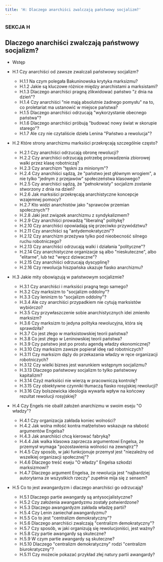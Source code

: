 ```yaml
---
title: 'H: Dlaczego anarchiści zwalczają państwowy socjalizm?'
---
```


### SEKCJA H
## Dlaczego anarchiści zwalczają państwowy socjalizm?


* Wstęp  
* H.1 Czy anarchiści od zawsze zwalczali państwowy socjalizm?  
    * H.1.1 Na czym polegała Bakuninowska krytyka marksizmu?
    * H.1.2 Jakie są kluczowe różnice między anarchistami a marksistami?
    * H.1.3 Dlaczego anarchiści pragną zlikwidować państwo "z dnia na dzień"?
    * H.1.4 Czy anarchiści "nie mają absolutnie żadnego pomysłu" na to, co proletariat ma ustanowić w miejsce państwa?
    * H.1.5 Dlaczego anarchiści odrzucają "wykorzystanie obecnego państwa"?
    * H.1.6 Dlaczego anarchiści próbują "budować nowy świat w skorupie starego"?
    * H.1.7 Ale czy nie czytaliście dzieła Lenina "Państwo a rewolucja"?  
* H.2 Które strony anarchizmu marksiści przekręcają szczególnie często?  
    * H.2.1 Czy anarchiści odrzucają obronę rewolucji?
    * H.2.2 Czy anarchiści odrzucają potrzebę prowadzenia zbiorowej walki przez klasę robotniczą?
    * H.2.3 Czy anarchizm "tęskni za minionym"?
    * H.2.4 Czy anarchiści sądzą, że "państwo jest głównym wrogiem", a nie tylko "jednym z przejawów" społeczeństwa klasowego?
    * H.2.5 Czy anarchiści sądzą, że "pełnokrwisty" socjalizm zostanie stworzony z dnia na dzień?
    * H.2.6 Jak marksiści przekręcają anarchistyczne koncepcje wzajemnej pomocy?
    * H.2.7 Kto widzi anarchistów jako "sprawców przemian społecznych"?
    * H.2.8 Jaki jest związek anarchizmu z syndykalizmem?
    * H.2.9 Czy anarchiści prowadzą "liberalną" politykę?
    * H.2.10 Czy anarchiści opowiadają się przeciwko przywództwu?
    * H.2.11 Czy anarchiści są "antydemokratyczni"?
    * H.2.12 Czy anarchizm przeżywa tylko pod nieobecność silnego ruchu robotniczego?
    * H.2.13 Czy anarchiści odrzucają walki i działania "polityczne"?
    * H.2.14 Czy anarchistyczne organizacje są albo "nieskuteczne", albo "elitarne", lub też "wręcz dziwaczne"?
    * H.2.15 Czy anarchiści odrzucają dyscyplinę?
    * H.2.16 Czy rewolucja hiszpańska ukazuje fiasko anarchizmu?
* H.3 Jakie mity obowiązują w państwowym socjalizmie?
  * H.3.1 Czy anarchiści i marksiści pragną tego samego?
  * H.3.2 Czy marksizm to "socjalizm oddolny"?
  * H.3.3 Czy leninizm to "socjalizm oddolny"?
  * H.3.4 Ale czy anarchiści przypadkiem nie cytują marksistów wybiórczo?
  * H.3.5 Czy przywłaszczenie sobie anarchistycznych idei zmieniło marksizm?
  * H.3.6 Czy marksizm to jedyna polityka rewolucyjna, która się sprawdziła?
  * H.3.7 Co jest złego w marksistowskiej teorii państwa?
  * H.3.8 Co jest złego w Leninowskiej teorii państwa?
  * H.3.9 Czy państwo jest po prostu agendą władzy ekonomicznej?
  * H.3.10 Czy marksizm zawsze popierał ideę rad robotniczych?
  * H.3.11 Czy marksizm dąży do przekazania władzy w ręce organizacji robotniczych?
  * H.3.12 Czy wielki biznes jest warunkiem wstępnym socjalizmu?
  * H.3.13 Dlaczego państwowy socjalizm to tylko państwowy kapitalizm?
  * H.3.14 Czyż marksiści nie wierzą w pracowniczą kontrolę?
  * H.3.15 Czy obiektywne czynniki tłumaczą fiasko rosyjskiej rewolucji?
  * H.3.16 Czy bolszewicka ideologia wywarła wpływ na końcowy rezultat rewolucji rosyjskiej?


* H.4 Czy Engels nie obalił założeń anarchizmu w swoim eseju "O władzy"?
  * H.4.1 Czy organizacja zakłada koniec wolności?
  * H.4.2 Jak wolna miłość kontra małżeństwo wskazuje na słabość argumentów Engelsa?
  * H.4.3 Jak anarchiści chcą kierować fabryką?
  * H.4.4 Jak walka klasowa zaprzecza argumentowi Engelsa, że przemysł wymaga "pozostawienia wolności na zewnątrz"?
  * H.4.5 Czy sposób, w jaki funkcjonuje przemysł jest "niezależny od wszelkiej organizacji społecznej"?
  * H.4.6 Dlaczego treść eseju "O władzy" Engelsa szkodzi marksizmowi?
  * H.4.7 Dlaczego argument Engelsa, że rewolucja jest "najbardziej autorytarna ze wszystkich rzeczy" zupełnie mija się z sensem?


* H.5 Co to jest awangardyzm i dlaczego anarchiści go odrzucają?  
  * H.5.1 Dlaczego partie awangardy są antysocjalistyczne?
  * H.5.2 Czy założenia awangardyzmu zostały potwierdzone?
  * H.5.3 Dlaczego awangardyzm zakłada władzę partii?
  * H.5.4 Czy Lenin zaniechał awangardyzmu?
  * H.5.5 Co to jest "centralizm demokratyczny"?
  * H.5.6 Dlaczego anarchiści zwalczają "centralizm demokratyczny"?
  * H.5.7 Czy sposób, w jaki organizują się rewolucjoniści, jest ważny?
  * H.5.8 Czy partie awangardy są skuteczne?
  * H.5.9 W czym partie awangardy są skuteczne?
  * H.5.10 Dlaczego "centralizm demokratyczny" rodzi "centralizm biurokratyczny"?
  * H.5.11 Czy możecie pokazać przykład złej natury partii awangardy?
